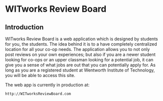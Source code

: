# WITworks Review Board

## Introduction

WITworks Review Board is a web application which is designed by students for you, the students. The idea behind it is to a have completely centralized location for all your co-op needs. The application allows you to not only post reviews on your own experiences; but also if you are a newer student looking for co-ops or an upper classman looking for a potential job, it can give you a sense of what jobs are out that you can potentially apply for. As long as you are a registered student at Wentworth Institute of Technology, you will be able to access this site.

The web app is currently in production at:

	http://WITworksReviewBoard.com
